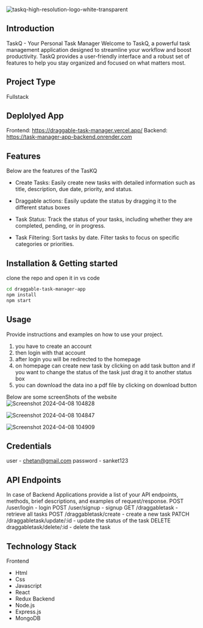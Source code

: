 
![taskq-high-resolution-logo-white-transparent](https://github.com/chetan791/draggable-task-manager/assets/118180630/969931f5-5cd1-42c9-9f37-24ee8b1329a7)

## Introduction
TaskQ - Your Personal Task Manager
Welcome to TaskQ, a powerful task management application designed to streamline your workflow and boost productivity. TaskQ provides a user-friendly interface and a robust set of features to help you stay organized and focused on what matters most.

## Project Type
Fullstack

## Deplolyed App
Frontend: https://draggable-task-manager.vercel.app/
Backend: https://task-manager-app-backend.onrender.com

## Features
Below are the features of the TasKQ

- Create Tasks: Easily create new tasks with detailed information such as title, description, due date, priority, and status.

- Draggable actions: Easily update the status by dragging it to the different status boxes

- Task Status: Track the status of your tasks, including whether they are completed, pending, or in progress.

- Task Filtering: Sort tasks by date. Filter tasks to focus on specific categories or priorities.

## Installation & Getting started
clone the repo and open it in vs code
```bash
cd draggable-task-manager-app
npm install 
npm start
```

## Usage
Provide instructions and examples on how to use your project.
1. you have to create an account
2. then login with that account
3. after login you will be redirected to the homepage
4. on homepage can create new task by clicking on add task button and if you want to change the status of the task just drag it to another status box
5. you can download the data ino a pdf file by clicking on download button


Below are some screenShots of the website
![Screenshot 2024-04-08 104828](https://github.com/chetan791/draggable-task-manager/assets/118180630/2bcaf574-46a4-40ab-b1a2-999ebaf00978)

![Screenshot 2024-04-08 104847](https://github.com/chetan791/draggable-task-manager/assets/118180630/8e84e0f5-602e-402c-997d-f91cc9c284e3)

![Screenshot 2024-04-08 104909](https://github.com/chetan791/draggable-task-manager/assets/118180630/734a53a0-6cef-4c60-afd4-1e174fe0dc81)

## Credentials
user - chetan@gmail.com
password - sanket123

## API Endpoints
In case of Backend Applications provide a list of your API endpoints, methods, brief descriptions, and examples of request/response.
POST  /user/login - login
POST /user/signup - signup
GET  /draggabletask - retrieve all tasks
POST /draggabletask/create - create a new task
PATCH  /draggabletask/update/:id - update the status of the task
DELETE draggabletask/delete/:id - delete the task

## Technology Stack
Frontend
- Html
- Css
- Javascript
- React
- Redux
Backend
- Node.js
- Express.js
- MongoDB

